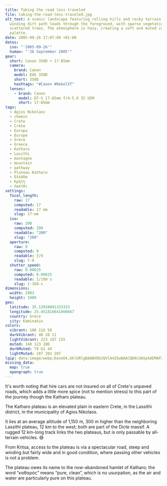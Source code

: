 ```yaml
---
title: Taking the road less traveled
file: taking-the-road-less-traveled.jpg
alt_text: A scenic landscape featuring rolling hills and rocky terrain. A
  winding dirt path leads through the foreground, with sparse vegetation and
  scattered trees. The atmosphere is hazy, creating a soft and muted color
  palette.
date: 2005-09-26 17:07:09 +01:00
dates:
  iso: "'2005-09-26'"
  human: "'26 September 2005'"
gear:
  short: Canon 350D + 17-85mm
  camera:
    brand: Canon
    model: EOS 350D
    short: 350D
    hashtags: "#Canon #RebelXT"
  lenses:
    - brand: Canon
      model: EF-S 17-85mm f/4-5.6 IS USM
      short: 17-85mm
tags:
  - Agios Nikolaos
  - chemin
  - Crete
  - Crète
  - Europa
  - Europe
  - Grèce
  - Greece
  - Katharo
  - Lasithi
  - montagne
  - mountain
  - pathway
  - Plateau Katharo
  - Ελλάδα
  - Κρήτη
  - Λασίθι
settings:
  focal_length:
    raw: 17
    computed: 17
    readable: 17 mm
    slug: 17-mm
  iso:
    raw: 200
    computed: 200
    readable: "200"
    slug: "200"
  aperture:
    raw: 9
    computed: 9
    readable: ƒ/9
    slug: f-9
  shutter_speed:
    raw: 0.00625
    computed: 0.00625
    readable: 1/160 s
    slug: 1-160-s
dimensions:
  width: 2983
  height: 1989
geo:
  latitude: 35.13928091333333
  longitude: 25.451816641666667
  country: Grèce
  city: Kaminakio
colors:
  vibrant: 180 116 58
  darkVibrant: 40 28 11
  lightVibrant: 223 187 155
  muted: 140 123 106
  darkMuted: 79 61 44
  lightMuted: 187 202 207
lqip: data:image/webp;base64,UklGRlgBAABXRUJQVlA4IEwBAACQDACdASpkAEMAP2Wet1i5tKSjtfgLozAsiWVs81wpdKw4j3SXeOBI8Gx7b5UyZxO4QAxYk66aiIQj1c2iEmkpaLQCURuT4WcPwgL9xPxTiWPy0sX3QFWEgeXRwgFcQoV1rAda7PxtDaiLRvdoAP2a2auCY3XfxVDsU+JOk8iTPh+E1HZCWXZ/7dJxa4fbH+WSbH0PB1hX0ndrcbRXMWWRyT2l8oW908jBWf28HB/Ez+6Jjqm9vRQWH2IRLF1Np7yPtjR/oMK3pU2OSrmqCVxZfesAYvIx0V3axpmnkEtz6WDVCc8E8EVlrPcRmGRewjYldyeN665mxVqpGxruV6C2E4eEyAKkMSOKtRFzBWhfpF1CsHswU6U0fRf88bCUOwOqeczzgDC3vQMjvXVEVEDtxhy3WQho4qdz1A5fbJtYhKsycOwzF2+W/nkAAA==
missing_data:
  map: true
  opengraph: true
---
```


It's worth noting that hire cars are not insured on all of Crete's unpaved roads, which adds a little more spice (not to mention stress) to this part of the journey though the Katharo plateau.

The Katharo plateau is an elevated plain in eastern Crete, in the Lassithi district, in the municipality of Agios Nikolaos.

It lies at an average altitude of 1,150 m, 300 m higher than the neighboring Lassithi plateau, 12 km to the west; both are part of the Dicte massif. A rugged 12 km-long track links the two plateaus, but is only passable by all-terrain vehicles. 😅

From Kritsa, access to the plateau is via a spectacular road, steep and winding but fairly wide and in good condition, where passing other vehicles is not a problem.

The plateau owes its name to the now-abandoned hamlet of Katharo; the word “καθαρός” means “pure, clean”, which is no usurpation, as the air and water are particularly pure on this plateau.
